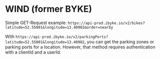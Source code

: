 # WIND (former BYKE)

Simple GET-Request example: `https://api-prod.ibyke.io/v2/bikes?latitude=52.55001&longitude=13.40902&order=nearby`

With `https://api-prod.ibyke.io/v2/parkingPorts?latitude=52.55001&longitude=13.40902`, you can get the parking zones or parking ports for a location. However, that method requires authentication with a clientId and a userId.
